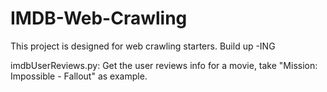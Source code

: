 # IMDB-Web-Crawling

This project is designed for web crawling starters. Build up -ING


imdbUserReviews.py: Get the user reviews info for a movie, take "Mission: Impossible - Fallout" as example.
